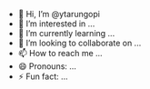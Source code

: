 - 👋 Hi, I’m @ytarungopi
- 👀 I’m interested in ...
- 🌱 I’m currently learning ...
- 💞️ I’m looking to collaborate on ...
- 📫 How to reach me ...
- 😄 Pronouns: ...
- ⚡ Fun fact: ...

<!---
ytarungopi/ytarungopi is a ✨ special ✨ repository because its `README.md` (this file) appears on your GitHub profile.
You can click the Preview link to take a look at your changes.
--->
